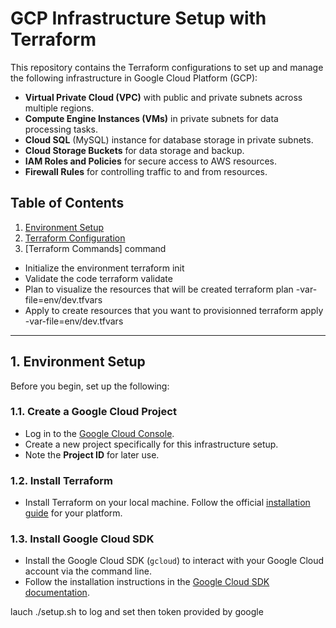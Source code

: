 # GCP Infrastructure Setup with Terraform

This repository contains the Terraform configurations to set up and manage the following infrastructure in Google Cloud Platform (GCP):

- **Virtual Private Cloud (VPC)** with public and private subnets across multiple regions.
- **Compute Engine Instances (VMs)** in private subnets for data processing tasks.
- **Cloud SQL** (MySQL) instance for database storage in private subnets.
- **Cloud Storage Buckets** for data storage and backup.
- **IAM Roles and Policies** for secure access to AWS resources.
- **Firewall Rules** for controlling traffic to and from resources.

## Table of Contents
1. [Environment Setup](setup.sh)
2. [Terraform Configuration](main.tf)
3. [Terraform Commands] command
- Initialize the environment
terraform init
- Validate the code
terraform validate
- Plan to visualize the resources that will be created
terraform plan -var-file=env/dev.tfvars
- Apply to create resources that you want to provisionned
terraform apply -var-file=env/dev.tfvars


---

## 1. Environment Setup

Before you begin, set up the following:

### 1.1. **Create a Google Cloud Project**
- Log in to the [Google Cloud Console](https://console.cloud.google.com/).
- Create a new project specifically for this infrastructure setup.
- Note the **Project ID** for later use.

### 1.2. **Install Terraform**
- Install Terraform on your local machine. Follow the official [installation guide](https://learn.hashicorp.com/tutorials/terraform/install-cli) for your platform.

### 1.3. **Install Google Cloud SDK**
- Install the Google Cloud SDK (`gcloud`) to interact with your Google Cloud account via the command line.
- Follow the installation instructions in the [Google Cloud SDK documentation](https://cloud.google.com/sdk/docs/install).


lauch ./setup.sh to log and set then token provided by google
